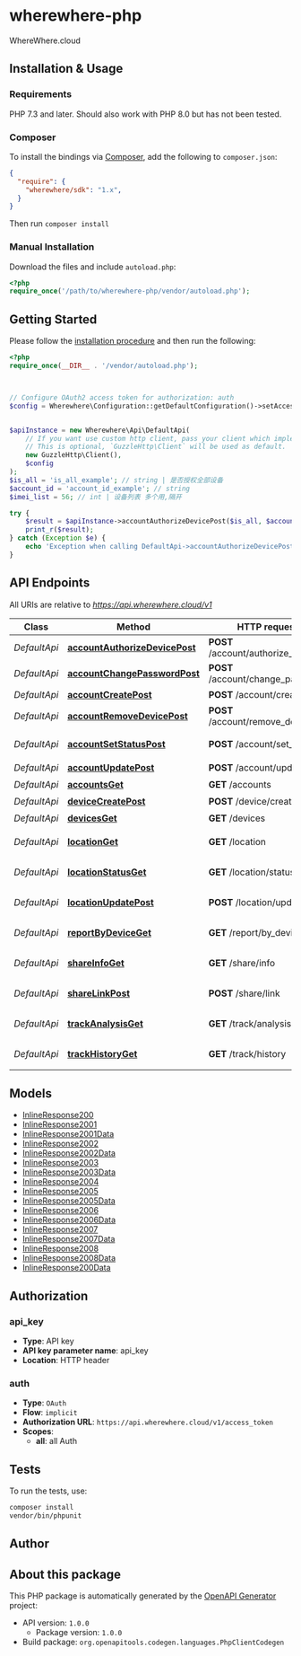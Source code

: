 # wherewhere-php

WhereWhere.cloud


## Installation & Usage

### Requirements

PHP 7.3 and later.
Should also work with PHP 8.0 but has not been tested.

### Composer

To install the bindings via [Composer](https://getcomposer.org/), add the following to `composer.json`:

```json
{
  "require": {
    "wherewhere/sdk": "1.x",
  }
}
```

Then run `composer install`

### Manual Installation

Download the files and include `autoload.php`:

```php
<?php
require_once('/path/to/wherewhere-php/vendor/autoload.php');
```

## Getting Started

Please follow the [installation procedure](#installation--usage) and then run the following:

```php
<?php
require_once(__DIR__ . '/vendor/autoload.php');



// Configure OAuth2 access token for authorization: auth
$config = Wherewhere\Configuration::getDefaultConfiguration()->setAccessToken('YOUR_ACCESS_TOKEN');


$apiInstance = new Wherewhere\Api\DefaultApi(
    // If you want use custom http client, pass your client which implements `GuzzleHttp\ClientInterface`.
    // This is optional, `GuzzleHttp\Client` will be used as default.
    new GuzzleHttp\Client(),
    $config
);
$is_all = 'is_all_example'; // string | 是否授权全部设备
$account_id = 'account_id_example'; // string
$imei_list = 56; // int | 设备列表 多个用,隔开

try {
    $result = $apiInstance->accountAuthorizeDevicePost($is_all, $account_id, $imei_list);
    print_r($result);
} catch (Exception $e) {
    echo 'Exception when calling DefaultApi->accountAuthorizeDevicePost: ', $e->getMessage(), PHP_EOL;
}

```

## API Endpoints

All URIs are relative to *https://api.wherewhere.cloud/v1*

Class | Method | HTTP request | Description
------------ | ------------- | ------------- | -------------
*DefaultApi* | [**accountAuthorizeDevicePost**](docs/Api/DefaultApi.md#accountauthorizedevicepost) | **POST** /account/authorize_device | 授权设备
*DefaultApi* | [**accountChangePasswordPost**](docs/Api/DefaultApi.md#accountchangepasswordpost) | **POST** /account/change_password | 修改密码
*DefaultApi* | [**accountCreatePost**](docs/Api/DefaultApi.md#accountcreatepost) | **POST** /account/create | 添加子账号
*DefaultApi* | [**accountRemoveDevicePost**](docs/Api/DefaultApi.md#accountremovedevicepost) | **POST** /account/remove_device | 移除设备
*DefaultApi* | [**accountSetStatusPost**](docs/Api/DefaultApi.md#accountsetstatuspost) | **POST** /account/set_status | 禁用/启用子账号
*DefaultApi* | [**accountUpdatePost**](docs/Api/DefaultApi.md#accountupdatepost) | **POST** /account/update | 修改子账户
*DefaultApi* | [**accountsGet**](docs/Api/DefaultApi.md#accountsget) | **GET** /accounts | 子账户列表
*DefaultApi* | [**deviceCreatePost**](docs/Api/DefaultApi.md#devicecreatepost) | **POST** /device/create | 添加设备
*DefaultApi* | [**devicesGet**](docs/Api/DefaultApi.md#devicesget) | **GET** /devices | 设备列表
*DefaultApi* | [**locationGet**](docs/Api/DefaultApi.md#locationget) | **GET** /location | 获得最新定位
*DefaultApi* | [**locationStatusGet**](docs/Api/DefaultApi.md#locationstatusget) | **GET** /location/status | 设备定位状态统计
*DefaultApi* | [**locationUpdatePost**](docs/Api/DefaultApi.md#locationupdatepost) | **POST** /location/update | 更新设备定位
*DefaultApi* | [**reportByDeviceGet**](docs/Api/DefaultApi.md#reportbydeviceget) | **GET** /report/by_device | 根据设备获得里程统计
*DefaultApi* | [**shareInfoGet**](docs/Api/DefaultApi.md#shareinfoget) | **GET** /share/info | 获取分享链接信息
*DefaultApi* | [**shareLinkPost**](docs/Api/DefaultApi.md#sharelinkpost) | **POST** /share/link | 生成分享链接
*DefaultApi* | [**trackAnalysisGet**](docs/Api/DefaultApi.md#trackanalysisget) | **GET** /track/analysis | 获得轨迹分段分析
*DefaultApi* | [**trackHistoryGet**](docs/Api/DefaultApi.md#trackhistoryget) | **GET** /track/history | 查询设备历史轨迹

## Models

- [InlineResponse200](docs/Model/InlineResponse200.md)
- [InlineResponse2001](docs/Model/InlineResponse2001.md)
- [InlineResponse2001Data](docs/Model/InlineResponse2001Data.md)
- [InlineResponse2002](docs/Model/InlineResponse2002.md)
- [InlineResponse2002Data](docs/Model/InlineResponse2002Data.md)
- [InlineResponse2003](docs/Model/InlineResponse2003.md)
- [InlineResponse2003Data](docs/Model/InlineResponse2003Data.md)
- [InlineResponse2004](docs/Model/InlineResponse2004.md)
- [InlineResponse2005](docs/Model/InlineResponse2005.md)
- [InlineResponse2005Data](docs/Model/InlineResponse2005Data.md)
- [InlineResponse2006](docs/Model/InlineResponse2006.md)
- [InlineResponse2006Data](docs/Model/InlineResponse2006Data.md)
- [InlineResponse2007](docs/Model/InlineResponse2007.md)
- [InlineResponse2007Data](docs/Model/InlineResponse2007Data.md)
- [InlineResponse2008](docs/Model/InlineResponse2008.md)
- [InlineResponse2008Data](docs/Model/InlineResponse2008Data.md)
- [InlineResponse200Data](docs/Model/InlineResponse200Data.md)

## Authorization

### api_key

- **Type**: API key
- **API key parameter name**: api_key
- **Location**: HTTP header



### auth

- **Type**: `OAuth`
- **Flow**: `implicit`
- **Authorization URL**: `https://api.wherewhere.cloud/v1/access_token`
- **Scopes**: 
    - **all**: all Auth

## Tests

To run the tests, use:

```bash
composer install
vendor/bin/phpunit
```

## Author



## About this package

This PHP package is automatically generated by the [OpenAPI Generator](https://openapi-generator.tech) project:

- API version: `1.0.0`
    - Package version: `1.0.0`
- Build package: `org.openapitools.codegen.languages.PhpClientCodegen`
